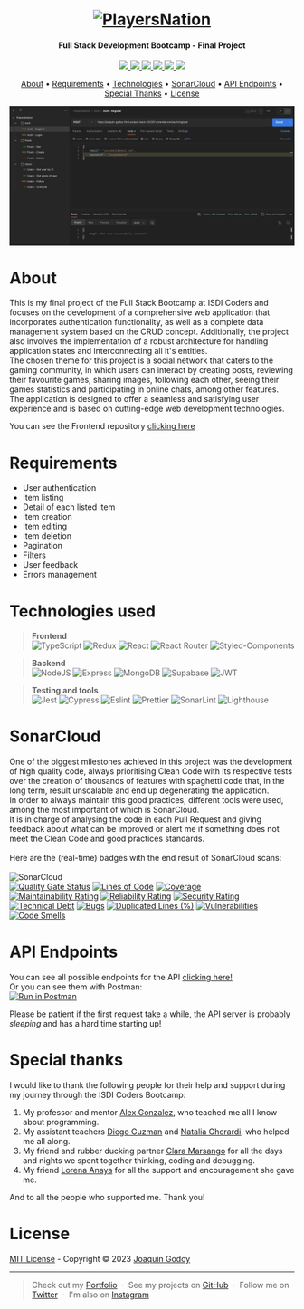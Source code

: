 <h1 align="center">
  <br>
  <a href="https://players-nation.netlify.app/"><img src="https://user-images.githubusercontent.com/62773100/228865537-223776f0-db14-4d58-9486-0b7674008fde.svg" alt="PlayersNation" width="400"></a>
</h1>
<h4 align="center">Full Stack Development Bootcamp - Final Project</h4>

<p align="center">
  <a href="mailto:joaquingodoy2407@gmail.com" target="_blank">
    <img src="https://img.shields.io/badge/Gmail-D14836?style=for-the-badge&logo=gmail&logoColor=white">
  </a>
  <a href="https://www.linkedin.com/in/joaquin--godoy/" target="_blank">
      <img src="https://img.shields.io/badge/linkedin-%230077B5.svg?style=for-the-badge&logo=linkedin&logoColor=white">
  </a>
  <a href="https://discordapp.com/users/454876339330088991" target="_blank">
    <img src="https://img.shields.io/badge/Discord-5865F2?style=for-the-badge&logo=discord&logoColor=white">
  </a>
  <a href="https://joaquingodoy.com" target="_blank">
    <img src="https://img.shields.io/badge/Portfolio-%23000000.svg?style=for-the-badge&logo=firefox&logoColor=#FF7139">
  </a>
  <a href="https://twitter.com/JoaccoDev" target="_blank">
    <img src="https://img.shields.io/badge/Twitter-1DA1F2?style=for-the-badge&logo=twitter&logoColor=white">
  </a>
  <a href="https://instagram.com/joaccogodoy99" target="_blank">
    <img src="https://img.shields.io/badge/Instagram-E4405F?style=for-the-badge&logo=instagram&logoColor=white">
  </a>
</p>

<p align="center">
  <a href="#about">About</a> •
  <a href="#requirements">Requirements</a> •
  <a href="#technologies-used">Technologies</a> •
  <a href="#sonarcloud">SonarCloud</a> •
  <a href="#api-endpoints">API Endpoints</a> •
  <a href="#special-thanks">Special Thanks</a> •
  <a href="#license">License</a>
</p>

<img align="center" src="/assets/img/demo.png">

# About

This is my final project of the Full Stack Bootcamp at ISDI Coders and focuses on the development of a comprehensive web application that incorporates authentication functionality, as well as a complete data management system based on the CRUD concept. Additionally, the project also involves the implementation of a robust architecture for handling application states and interconnecting all it's entities.<br>
The chosen theme for this project is a social network that caters to the gaming community, in which users can interact by creating posts, reviewing their favourite games, sharing images, following each other, seeing their games statistics and participating in online chats, among other features. The application is designed to offer a seamless and satisfying user experience and is based on cutting-edge web development technologies.

You can see the Frontend repository [clicking here](https://github.com/JoaccoG/players-nation-frontend)

# Requirements

- User authentication
- Item listing
- Detail of each listed item
- Item creation
- Item editing
- Item deletion
- Pagination
- Filters
- User feedback
- Errors management

# Technologies used

> **Frontend** <br> ![TypeScript](https://img.shields.io/badge/TypeScript-007ACC?style=for-the-badge&logo=typescript&logoColor=white) ![Redux](https://img.shields.io/badge/Redux-593D88?style=for-the-badge&logo=redux&logoColor=white) ![React](https://img.shields.io/badge/React-20232A?style=for-the-badge&logo=react&logoColor=61DAFB) ![React Router](https://img.shields.io/badge/React_Router-CA4245?style=for-the-badge&logo=react-router&logoColor=white) ![Styled-Components](https://img.shields.io/badge/styled--components-DB7093?style=for-the-badge&logo=styled-components&logoColor=white)

> **Backend** <br> ![NodeJS](https://img.shields.io/badge/Node.js-339933?style=for-the-badge&logo=nodedotjs&logoColor=white) ![Express](https://img.shields.io/badge/Express.js-000000?style=for-the-badge&logo=express&logoColor=white) ![MongoDB](https://img.shields.io/badge/MongoDB-4EA94B?style=for-the-badge&logo=mongodb&logoColor=white) ![Supabase](https://img.shields.io/badge/Supabase-181818?style=for-the-badge&logo=supabase&logoColor=white) ![JWT](https://img.shields.io/badge/JWT-000000?style=for-the-badge&logo=JSON%20web%20tokens&logoColor=white)

> **Testing and tools** <br> ![Jest](https://img.shields.io/badge/Jest-C21325?style=for-the-badge&logo=jest&logoColor=white) ![Cypress](https://img.shields.io/badge/Cypress-17202C?style=for-the-badge&logo=cypress&logoColor=white) ![Eslint](https://img.shields.io/badge/eslint-3A33D1?style=for-the-badge&logo=eslint&logoColor=white) ![Prettier](https://img.shields.io/badge/prettier-1A2C34?style=for-the-badge&logo=prettier&logoColor=F7BA3E) ![SonarLint](https://img.shields.io/badge/SonarLint-CB2029?style=for-the-badge&logo=sonarlint&logoColor=white) ![Lighthouse](https://img.shields.io/badge/Lighthouse-F44B21?style=for-the-badge&logo=Lighthouse&logoColor=white)

# SonarCloud

One of the biggest milestones achieved in this project was the development of high quality code, always prioritising Clean Code with its respective tests over the creation of thousands of features with spaghetti code that, in the long term, result unscalable and end up degenerating the application.<br>
In order to always maintain this good practices, different tools were used, among the most important of which is SonarCloud.<br>
It is in charge of analysing the code in each Pull Request and giving feedback about what can be improved or alert me if something does not meet the Clean Code and good practices standards.<br><br>
Here are the (real-time) badges with the end result of SonarCloud scans:<br><br>
![SonarCloud](https://img.shields.io/badge/Sonar%20cloud-F3702A?style=for-the-badge&logo=sonarcloud&logoColor=white)<br>
[![Quality Gate Status](https://sonarcloud.io/api/project_badges/measure?project=JoaccoG_players-nation-backend&metric=alert_status)](https://sonarcloud.io/summary/new_code?id=JoaccoG_players-nation-backend)
[![Lines of Code](https://sonarcloud.io/api/project_badges/measure?project=JoaccoG_players-nation-backend&metric=ncloc)](https://sonarcloud.io/summary/new_code?id=JoaccoG_players-nation-backend)
[![Coverage](https://sonarcloud.io/api/project_badges/measure?project=JoaccoG_players-nation-backend&metric=coverage)](https://sonarcloud.io/summary/new_code?id=JoaccoG_players-nation-backend)<br>
[![Maintainability Rating](https://sonarcloud.io/api/project_badges/measure?project=JoaccoG_players-nation-backend&metric=sqale_rating)](https://sonarcloud.io/summary/new_code?id=JoaccoG_players-nation-backend)
[![Reliability Rating](https://sonarcloud.io/api/project_badges/measure?project=JoaccoG_players-nation-backend&metric=reliability_rating)](https://sonarcloud.io/summary/new_code?id=JoaccoG_players-nation-backend)
[![Security Rating](https://sonarcloud.io/api/project_badges/measure?project=JoaccoG_players-nation-backend&metric=security_rating)](https://sonarcloud.io/summary/new_code?id=JoaccoG_players-nation-backend)<br>
[![Technical Debt](https://sonarcloud.io/api/project_badges/measure?project=JoaccoG_players-nation-backend&metric=sqale_index)](https://sonarcloud.io/summary/new_code?id=JoaccoG_players-nation-backend)
[![Bugs](https://sonarcloud.io/api/project_badges/measure?project=JoaccoG_players-nation-backend&metric=bugs)](https://sonarcloud.io/summary/new_code?id=JoaccoG_players-nation-backend)
[![Duplicated Lines (%)](https://sonarcloud.io/api/project_badges/measure?project=JoaccoG_players-nation-backend&metric=duplicated_lines_density)](https://sonarcloud.io/summary/new_code?id=JoaccoG_players-nation-backend)
[![Vulnerabilities](https://sonarcloud.io/api/project_badges/measure?project=JoaccoG_players-nation-backend&metric=vulnerabilities)](https://sonarcloud.io/summary/new_code?id=JoaccoG_players-nation-backend)
[![Code Smells](https://sonarcloud.io/api/project_badges/measure?project=JoaccoG_players-nation-backend&metric=code_smells)](https://sonarcloud.io/summary/new_code?id=JoaccoG_players-nation-backend)

# API Endpoints

You can see all possible endpoints for the API <a href="/endpoints.json" target="_blank">clicking here!</a><br>
Or you can see them with Postman:<br>
[![Run in Postman](https://run.pstmn.io/button.svg)](https://app.getpostman.com/run-collection/25665719-456e8474-1b2b-43e6-9209-b30bc7049ed1?action=collection%2Ffork&collection-url=entityId%3D25665719-456e8474-1b2b-43e6-9209-b30bc7049ed1%26entityType%3Dcollection%26workspaceId%3D35587c70-3194-44f9-bc98-b4bdd4b6f983)

Please be patient if the first request take a while, the API server is probably _sleeping_ and has a hard time starting up!

# Special thanks

I would like to thank the following people for their help and support during my journey through the ISDI Coders Bootcamp:

1. My professor and mentor [Alex Gonzalez](https://github.com/agonsant), who teached me all I know about programming.
2. My assistant teachers [Diego Guzman](https://github.com/TheGuzman) and [Natalia Gherardi](https://github.com/natigherardi), who helped me all along.
3. My friend and rubber ducking partner [Clara Marsango](https://github.com/claramarsango) for all the days and nights we spent together thinking, coding and debugging.
4. My friend [Lorena Anaya](https://github.com/LorenaAnayaDiaz) for all the support and encouragement she gave me.

And to all the people who supported me. Thank you!

# License

[MIT License](/LICENSE) - Copyright © 2023 [Joaquin Godoy](https://www.joaquingodoy.com)

---

> Check out my [Portfolio](https://www.joaquingodoy.com) &nbsp;&middot;&nbsp;
> See my projects on [GitHub](https://github.com/joaccog) &nbsp;&middot;&nbsp;
> Follow me on [Twitter](https://twitter.com/joaccodev) &nbsp;&middot;&nbsp;
> I'm also on [Instagram](https://instagram.com/joaccog99)
